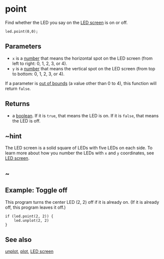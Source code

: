 # point

Find whether the LED you say on the 
[LED screen](/device/screen) is on or off.

```sig
led.point(0,0);
```

## Parameters

* ``x`` is a [number](/types/number) that means the
  horizontal spot on the LED screen (from left to right: 0, 1, 2, 3,
  or 4).
* ``y`` is a [number](/types/number) that means the vertical
  spot on the LED screen (from top to bottom: 0, 1, 2, 3, or 4).

If a parameter is [out of bounds](/reference/out-of-bounds) (a value
other than 0 to 4), this function will return `false`.

## Returns

* a [boolean](/blocks/logic/boolean). If it is `true`, that means the LED is on. If it is `false`, that means the LED is off.

## ~hint

The LED screen is a solid square of LEDs with five LEDs on each side.
To learn more about how you number the LEDs with ``x`` and ``y``
coordinates, see [LED screen](/device/screen).

## ~

## Example: Toggle off

This program turns the center LED (2, 2) off if it is already on.  (If
it is already off, this program leaves it off.)

```blocks
if (led.point(2, 2)) {
    led.unplot(2, 2)
}
```

## See also

[unplot](/reference/led/unplot), [plot](/reference/led/plot), [LED screen](/device/screen)

